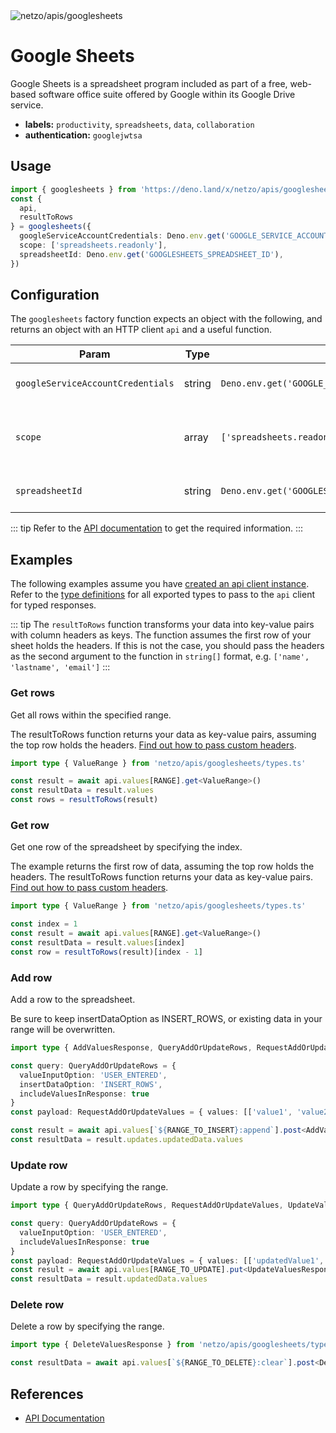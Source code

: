 
<img src="https://raw.githubusercontent.com/netzo/netzo/main/assets/apis/googlesheets.svg" alt="netzo/apis/googlesheets" class="mb-5 w-75px">

# Google Sheets

Google Sheets is a spreadsheet program included as part of a free, web-based software office suite offered by Google within its Google Drive service.

- **labels:** `productivity`, `spreadsheets`, `data`, `collaboration`
- **authentication:** `googlejwtsa`

## Usage

```ts
import { googlesheets } from 'https://deno.land/x/netzo/apis/googlesheets/mod.ts'
const {
  api,
  resultToRows
} = googlesheets({
  googleServiceAccountCredentials: Deno.env.get('GOOGLE_SERVICE_ACCOUNT_CREDENTIALS'),
  scope: ['spreadsheets.readonly'],
  spreadsheetId: Deno.env.get('GOOGLESHEETS_SPREADSHEET_ID'),
})
```

## Configuration

The `googlesheets` factory function expects an object with the following, and returns an object with an HTTP client `api` and a useful function.

| Param                             | Type   | Default                                              | Description                                           |
|-----------------------------------|--------|------------------------------------------------------|-------------------------------------------------------|
| `googleServiceAccountCredentials` | string | `Deno.env.get('GOOGLE_SERVICE_ACCOUNT_CREDENTIALS')` | credentials to use for authentication                 |
| `scope`                           | array  | `['spreadsheets.readonly']`                          | the permissions granted to interact with the resource |
| `spreadsheetId`                   | string | `Deno.env.get('GOOGLESHEETS_SPREADSHEET_ID')`        | the spreadsheet id                                    |

::: tip Refer to the [API documentation](https://developers.google.com/sheets/api/guides/concepts) to get the required information.
:::

## Examples

The following examples assume you have [created an api client instance](#usage). Refer to the [type definitions](https://deno.land/x/netzo/apis/googlesheets/types.ts) for all exported types to pass to the `api` client for typed responses.


<a id='function-tip'></a>
::: tip The `resultToRows` function transforms your data into key-value pairs with column headers as keys. The function assumes the first row of your sheet holds the headers. If this is not the case, you should pass the headers as the second argument to the function in `string[]` format, e.g. `['name', 'lastname', 'email']`
:::

### Get rows

Get all rows within the specified range.

The resultToRows function returns your data as key-value pairs, assuming the top row holds the headers. [Find out how to pass custom headers](#function-tip).

```ts
import type { ValueRange } from 'netzo/apis/googlesheets/types.ts'

const result = await api.values[RANGE].get<ValueRange>()
const resultData = result.values
const rows = resultToRows(result)
```

### Get row

Get one row of the spreadsheet by specifying the index.

The example returns the first row of data, assuming the top row holds the headers. The resultToRows function  returns your data as key-value pairs. [Find out how to pass custom headers](#function-tip).

```ts
import type { ValueRange } from 'netzo/apis/googlesheets/types.ts'

const index = 1
const result = await api.values[RANGE].get<ValueRange>()
const resultData = result.values[index]
const row = resultToRows(result)[index - 1]
```

### Add row

Add a row to the spreadsheet.

Be sure to keep insertDataOption as INSERT_ROWS, or existing data in your range will be overwritten.

```ts
import type { AddValuesResponse, QueryAddOrUpdateRows, RequestAddOrUpdateValues } from 'netzo/apis/googlesheets/types.ts'

const query: QueryAddOrUpdateRows = {
  valueInputOption: 'USER_ENTERED',
  insertDataOption: 'INSERT_ROWS',
  includeValuesInResponse: true
}
const payload: RequestAddOrUpdateValues = { values: [['value1', 'value2', 'value3']] }

const result = await api.values[`${RANGE_TO_INSERT}:append`].post<AddValuesResponse>(payload, query)
const resultData = result.updates.updatedData.values
```

### Update row

Update a row by specifying the range.

```ts
import type { QueryAddOrUpdateRows, RequestAddOrUpdateValues, UpdateValuesResponse } from 'netzo/apis/googlesheets/types.ts'

const query: QueryAddOrUpdateRows = {
  valueInputOption: 'USER_ENTERED',
  includeValuesInResponse: true
}
const payload: RequestAddOrUpdateValues = { values: [['updatedValue1', 'updatedValue2', 'updatedValue3']] }
const result = await api.values[RANGE_TO_UPDATE].put<UpdateValuesResponse>(payload, query)
const resultData = result.updatedData.values
```

### Delete row

Delete a row by specifying the range.

```ts
import type { DeleteValuesResponse } from 'netzo/apis/googlesheets/types.ts'

const resultData = await api.values[`${RANGE_TO_DELETE}:clear`].post<DeleteValuesResponse>()
 ```

## References

- [API Documentation](https://developers.google.com/sheets/api/guides/concepts)
